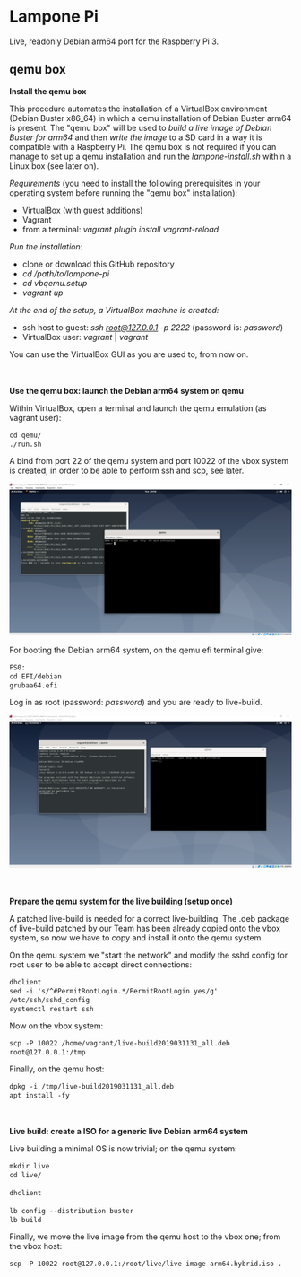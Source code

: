 # Lampone Pi

Live, readonly Debian arm64 port for the Raspberry Pi 3.


## qemu box

**Install the qemu box**

This procedure automates the installation of a VirtualBox environment (Debian Buster x86_64) in which a qemu installation of Debian Buster arm64 is present. The "qemu box" will be used to *build a live image of Debian Buster for arm64* and then *write the image* to a SD card in a way it is compatible with a Raspberry Pi.
The qemu box is not required if you can manage to set up a qemu installation and run the *lampone-install.sh* within a Linux box (see later on).

*Requirements* (you need to install the following prerequisites in your operating system before running the "qemu box" installation):
 - VirtualBox (with guest additions) 
 - Vagrant
 - from a terminal: *vagrant plugin install vagrant-reload*

*Run the installation:*

 - clone or download this GitHub repository 
 - *cd /path/to/lampone-pi*
 - *cd vbqemu.setup* 
 - *vagrant up*

*At the end of the setup, a VirtualBox machine is created:*
 - ssh host to guest: *ssh root@127.0.0.1 -p 2222* (password is: *password*)
 - VirtualBox user: *vagrant* | *vagrant*

You can use the VirtualBox GUI as you are used to, from now on.



**\
\
Use the qemu box: launch the Debian arm64 system on qemu**

Within VirtualBox, open a terminal and launch the qemu emulation (as vagrant user):

    cd qemu/
    ./run.sh 
 
A bind from port 22 of the qemu system and port 10022 of the vbox system is created, in order to be able to perform ssh and scp, see later.

![qemu box](vbqemu.setup/img/vnoxqemu.boot.png)

For booting the Debian arm64 system, on the qemu efi terminal give:

    FS0:
    cd EFI/debian
    grubaa64.efi

Log in as root (password: *password*) and you are ready to live-build.

![debian arm](vbqemu.setup/img/debian.arm.png)

**\
\
Prepare the qemu system for the live building (setup once)**

A patched live-build is needed for a correct live-building. The .deb package of live-build patched by our Team has been already copied onto the vbox system, so now we have to copy and install it onto the qemu system.

On the qemu system we "start the network" and modify the sshd config for root user to be able to accept direct connections:

    dhclient
    sed -i 's/^#PermitRootLogin.*/PermitRootLogin yes/g' /etc/ssh/sshd_config 
    systemctl restart ssh
    
Now on the vbox system:

    scp -P 10022 /home/vagrant/live-build2019031131_all.deb root@127.0.0.1:/tmp

Finally, on the qemu host:

    dpkg -i /tmp/live-build2019031131_all.deb
    apt install -fy

**\
\
Live build: create a ISO for a generic live Debian arm64 system**

Live building a minimal OS is now trivial; on the qemu system:

    mkdir live
    cd live/
    
    dhclient

    lb config --distribution buster 
    lb build
    
Finally, we move the live image from the qemu host to the vbox one; from the vbox host:

    scp -P 10022 root@127.0.0.1:/root/live/live-image-arm64.hybrid.iso .
